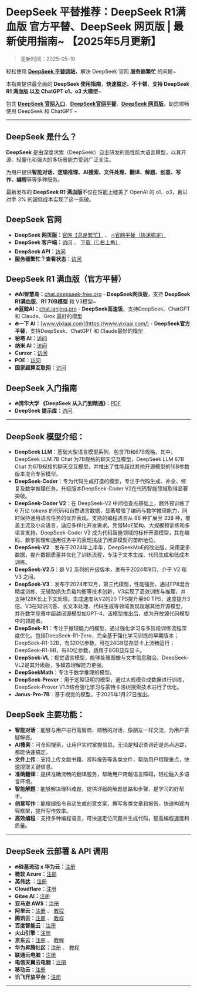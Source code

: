 # DeepSeek 平替推荐：DeepSeek R1满血版 官方平替、DeepSeek 网页版 | 最新使用指南~ 【2025年5月更新】 

> 更新时间：2025-05-10        

轻松使用 **[DeepSeek 平替网站](https://chat.yixiaai.com)**，解决 DeepSeek 官网 **服务器繁忙** 的问题~   

本指南提供最全面的 **DeepSeek 使用指南**，**快速稳定、不卡顿**，**支持 DeepSeek R1 满血版 以及 ChatGPT o1、o3 大模型**~   

包含 [**DeepSeek 官网入口**](https://chat.lanjing.pro)、[**DeepSeek官网平替**](https://chat.lanjing.ai)、[**DeepSeek 网页版**](https://chat.lanjing.pro)，助您顺畅使用 DeepSeek 和 ChatGPT ~

---

## DeepSeek 是什么？

**DeepSeek** 是由深度求索（DeepSeek）自主研发的高性能大语言模型，以其开源、轻量化和强大的多场景能力受到广泛关注。   

为用户提供**智能对话、逻辑推理、AI搜索、文件处理、翻译、解题、创意、写作、编程**等等多种服务。   

最新发布的 **DeepSeek R1 满血版**不仅在性能上媲美了 OpenAI 的 o1、o3，且以对手 3% 的超低成本实现了这一突破。

## DeepSeek 官网

* **DeepSeek 网页版：**[官网【总是繁忙】](https://www.deepseek.com/)  、  [🔥官网平替（快速稳定）](https://chat.yixiaai.com)
* **DeepSeek 客户端：**[访问](https://download.deepseek.com/app/)    、 [下载（👆右上角）](https://chat.yixiaai.com) 
* **DeepSeek API：**[访问](https://platform.deepseek.com/)
* **服务器繁忙？查看状态：**[访问](https://status.deepseek.com/)

## DeepSeek R1 满血版（官方平替）

* **🔥AI智慧岛：**[chat.deepseek-free.org](https://chat.yixiaai.com/) - **DeepSeek网页版**，支持 **DeepSeek R1满血版**、**R1 70B模型** 和 V3模型~
* **🔥蓝鲸AI：**[chat.lanjing.pro](https://chat.lanjing.pro/) - **DeepSeek高速版**，支持DeepSeek、ChatGPT 和 Claude、Grok 最好的模型
* **🔥一下 AI：**[www.yixiaai.com](https://www.yixiaai.com/) - **DeepSeek官方平替**，支持DeepSeek、ChatGPT 和 Claude最好的模型
* **秘塔 AI：**[访问](https://metaso.cn/)
* **纳米 AI：**[访问](https://www.n.cn/)
* **Cursor：**[访问](https://www.cursor.com/)
* **POE：**[访问](https://poe.com/DeepSeek-R1)
* **国家超算互联网：**[访问](https://chat.scnet.cn/)

## DeepSeek 入门指南

* **🔥清华大学 《DeepSeek 从入门到精通》：**[PDF](https://mp.weixin.qq.com/s/urum7plpWBxFPlBEnLNaLA)
* **DeepSeek 提示库：**[访问](https://api-docs.deepseek.com/zh-cn/prompt-library/)

---

## DeepSeek 模型介绍：

- **DeepSeek LLM**：基础大型语言模型系列，包含7B和67B规格。其中，DeepSeek LLM 7B Chat 为7B规格的聊天交互模型，DeepSeek LLM 67B Chat 为67B规格的聊天交互模型，并推出了性能超过其他开源模型的16B参数版本混合专家模型。
- **DeepSeek-Coder**：专为代码生成打造的模型，专注于代码生成、补全、修复及数学推理任务。升级版本DeepSeek-Coder V2在代码智能领域取得显著突破。
- **DeepSeek-Coder V2**：在 DeepSeek-V2 中间检查点基础上，额外预训练了 6 万亿 tokens 的代码和自然语言数据，显著增强了编码与数学推理能力，同时保持通用语言任务的优异表现。支持的编程语言从 86 种扩展至 338 种，覆盖主流及小众语言，适应多样化开发需求。凭借MoE架构、大规模预训练和多语言支持，DeepSeek-Coder V2 成为代码智能领域的标杆开源模型，其在编码、数学推理和通用任务中的表现挑战了闭源模型的垄断地位。
- **DeepSeek-V2**：发布于2024年上半年，DeepSeekMoE的改进版，采用更多数据，提升数据质量并优化了训练流程，专注于文本生成、代码生成和低成本训练。
- **DeepSeek-V2.5**：是 V2 系列的升级版本，发布于2024年9月，介于 V2 和 V3 之间。
- **DeepSeek-V3**：发布于2024年12月，第三代模型，性能强劲。通过FP8混合精度训练、无辅助损失负载均衡等技术创新，V3实现了高效训练与推理，并支持128K长上下文处理。生成速度从V2的20 TPS提升至60 TPS，速度提升3倍。V3在知识问答、长文本处理、代码生成等领域表现超越其他开源模型，并在数学竞赛中超越闭源模型如GPT-4。该模型推出后，成为开放源代码模型中的领跑者。
- **DeepSeek-R1**：专注于推理能力的模型，通过强化学习与多阶段训练流程深度优化。包括DeepSeek-R1-Zero，完全基于强化学习训练的早期版本；DeepSeek-R1-32B，有320亿参数，可在24GB显存显卡上流畅运行；DeepSeek-R1-8B，有80亿参数，适用于8GB显存显卡。
- **DeepSeek-VL**：视觉语言模型，能够处理图像与文本信息融合。DeepSeek-VL2是其升级版，多模态理解能力更强。
- **DeepSeekMath**：专注于数学推理的模型。
- **DeepSeek-Prover**：用于定理证明的模型，通过大规模合成数据进行训练，DeepSeek-Prover V1.5结合强化学习与蒙特卡洛树搜索技术进行了优化。
- **Janus-Pro-7B**：基于视觉的模型，于2025年1月27日推出。

## DeepSeek 主要功能：

- **智能对话**：能够与用户进行高智商、顺畅的对话，像朋友一样交流，为用户答疑解惑。
- **AI搜索**：可全网搜索，让用户实时掌握信息，无论是知识查询还是热点追踪，都能快速搞定。
- **文件上传**：支持上传文献书籍、资料报告等各类文件，帮助用户梳理重点，快速提取关键信息。
- **准确翻译**：提供准确流畅的翻译服务，帮助用户跨越语言障碍，轻松融入多语言环境。
- **智能解题**：能够解决理科难题，提供详细的解题思路和步骤，是学习的好帮手。
- **创意写作**：能根据指令自动生成创意文案，撰写各类文章和报告，快速构建内容框架，提升写作效率。
- **高效编程**：支持多种编程语言，可快速定位问题并生成代码，提高编程速度和质量。

---

## DeepSeek 云部署 & API 调用

* **🔥硅基流动 x 华为云：**[注册](https://cloud.siliconflow.cn/) 
* **微软 Azure：**[注册](https://ai.azure.com/)
* **英伟达 ：**[注册](https://build.nvidia.com/deepseek-ai/deepseek-r1)
* **Cloudflare：**[注册](https://developers.cloudflare.com/workers-ai/models/)
* **Gitee AI：**[注册](https://ai.gitee.com/serverless-api)
* **亚马逊 AWS：**[注册](https://aws.amazon.com/cn/blogs/aws/deepseek-r1-models-now-available-on-aws)
* **阿里云：**[注册](https://pai.console.aliyun.com/#/quick-start/) 、 [教程](https://help.aliyun.com/zh/pai/user-guide/one-click-deployment-deepseek-v3-model)
* **腾讯云：**[注册](https://cloud.tencent.com/product/hai) 、 [教程](https://cloud.tencent.com/developer/article/2492543)
* **百度智能云：**[注册](https://cloud.baidu.com/)
* **火山引擎：**[注册](https://www.volcengine.com/)
* **京东云：**[注册](https://www.jdcloud.com/) 、 [教程](https://docs.jdcloud.com/cn/yanxi-cap/practice-DeepSeek)
* **华为昇腾社区：**[注册](https://www.hiascend.com/software/modelzoo/models) 、 [教程](https://www.hiascend.com/software/modelzoo/models/detail/68457b8a51324310aad9a0f55c3e56e3)
* **联通云电脑：**[注册](https://www.cucloud.cn/product/cuc.html)
* **电信天翼云电脑：**[注册](https://www.ctyun.cn/products/tyydn)
* **移动云：**[注册](https://ecloud.10086.cn/portal)
* **讯飞开放平台：**[注册](https://www.xfyun.cn/)

---


